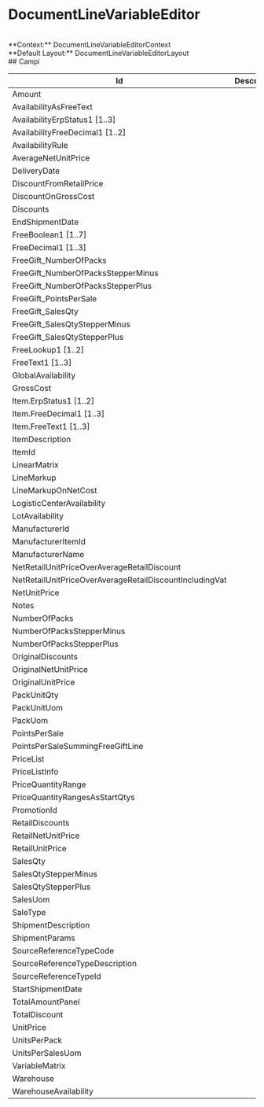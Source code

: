 
# DocumentLineVariableEditor

<br/>
**Context:** DocumentLineVariableEditorContext
<br/>
**Default Layout:** DocumentLineVariableEditorLayout



<br/>
## Campi

| Id | Descrizione | 
| --- | --- | 
| Amount |  | 
| AvailabilityAsFreeText |  | 
| AvailabilityErpStatus1 [1..3] |  | 
| AvailabilityFreeDecimal1 [1..2] |  | 
| AvailabilityRule |  | 
| AverageNetUnitPrice |  | 
| DeliveryDate |  | 
| DiscountFromRetailPrice |  | 
| DiscountOnGrossCost |  | 
| Discounts |  | 
| EndShipmentDate |  | 
| FreeBoolean1 [1..7] |  | 
| FreeDecimal1 [1..3] |  | 
| FreeGift_NumberOfPacks |  | 
| FreeGift_NumberOfPacksStepperMinus |  | 
| FreeGift_NumberOfPacksStepperPlus |  | 
| FreeGift_PointsPerSale |  | 
| FreeGift_SalesQty |  | 
| FreeGift_SalesQtyStepperMinus |  | 
| FreeGift_SalesQtyStepperPlus |  | 
| FreeLookup1 [1..2] |  | 
| FreeText1 [1..3] |  | 
| GlobalAvailability |  | 
| GrossCost |  | 
| Item.ErpStatus1 [1..2] |  | 
| Item.FreeDecimal1 [1..3] |  | 
| Item.FreeText1 [1..3] |  | 
| ItemDescription |  | 
| ItemId |  | 
| LinearMatrix |  | 
| LineMarkup |  | 
| LineMarkupOnNetCost |  | 
| LogisticCenterAvailability |  | 
| LotAvailability |  | 
| ManufacturerId |  | 
| ManufacturerItemId |  | 
| ManufacturerName |  | 
| NetRetailUnitPriceOverAverageRetailDiscount |  | 
| NetRetailUnitPriceOverAverageRetailDiscountIncludingVat |  | 
| NetUnitPrice |  | 
| Notes |  | 
| NumberOfPacks |  | 
| NumberOfPacksStepperMinus |  | 
| NumberOfPacksStepperPlus |  | 
| OriginalDiscounts |  | 
| OriginalNetUnitPrice |  | 
| OriginalUnitPrice |  | 
| PackUnitQty |  | 
| PackUnitUom |  | 
| PackUom |  | 
| PointsPerSale |  | 
| PointsPerSaleSummingFreeGiftLine |  | 
| PriceList |  | 
| PriceListInfo |  | 
| PriceQuantityRange |  | 
| PriceQuantityRangesAsStartQtys |  | 
| PromotionId |  | 
| RetailDiscounts |  | 
| RetailNetUnitPrice |  | 
| RetailUnitPrice |  | 
| SalesQty |  | 
| SalesQtyStepperMinus |  | 
| SalesQtyStepperPlus |  | 
| SalesUom |  | 
| SaleType |  | 
| ShipmentDescription |  | 
| ShipmentParams |  | 
| SourceReferenceTypeCode |  | 
| SourceReferenceTypeDescription |  | 
| SourceReferenceTypeId |  | 
| StartShipmentDate |  | 
| TotalAmountPanel |  | 
| TotalDiscount |  | 
| UnitPrice |  | 
| UnitsPerPack |  | 
| UnitsPerSalesUom |  | 
| VariableMatrix |  | 
| Warehouse |  | 
| WarehouseAvailability |  | 

